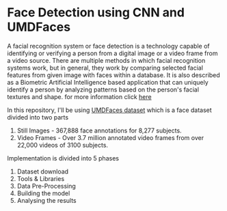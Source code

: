 # Face Detection using CNN and UMDFaces
A facial recognition system or face detection is a technology capable of identifying or verifying a person from a digital image or a video frame from a video source. There are multiple methods in which facial recognition systems work, but in general, they work by comparing selected facial features from given image with faces within a database. It is also described as a Biometric Artificial Intelligence based application that can uniquely identify a person by analyzing patterns based on the person's facial textures and shape. for more information click [here](https://en.wikipedia.org/wiki/Facial_recognition_system)

In this repository, I'll be using [UMDFaces dataset](https://www.umdfaces.io/) which is a face dataset divided into two parts
1. Still Images - 367,888 face annotations for 8,277 subjects.
2. Video Frames - Over 3.7 million annotated video frames from over 22,000 videos of 3100 subjects.

Implementation is divided into 5 phases
1. Dataset download
2. Tools & Libraries
3. Data Pre-Processing
4. Building the model
5. Analysing the results